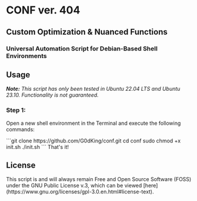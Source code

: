 # CONF ver. 404
## Custom Optimization & Nuanced Functions
### Universal Automation Script for Debian-Based Shell Environments

## Usage
<p><i><b>Note:</b> This script has only been tested in Ubuntu 22.04 LTS and Ubuntu 23.10. Functionality is not guaranteed.</i></p>

### Step 1:
<p>Open a new shell environment in the Terminal and execute the following commands:</p>
```git clone https://github.com/G0dKing/conf.git
cd conf
sudo chmod +x init.sh
./init.sh
```
That's it!

## License
<p>This script is and will always remain Free and Open Source Software (FOSS) under the GNU Public License v.3, which can be viewed [here] (https://www.gnu.org/licenses/gpl-3.0.en.html#license-text).</p>
